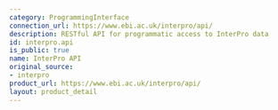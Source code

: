 ```yaml
---
category: ProgrammingInterface
connection_url: https://www.ebi.ac.uk/interpro/api/
description: RESTful API for programmatic access to InterPro data
id: interpro.api
is_public: true
name: InterPro API
original_source:
- interpro
product_url: https://www.ebi.ac.uk/interpro/api/
layout: product_detail
---
```


